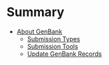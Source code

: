 # Summary

* [About GenBank](README.md)
    * [Submission Types](submit_types.md)
    * [Submission Tools](submit.md)
    * [Update GenBank Records](update.md)

